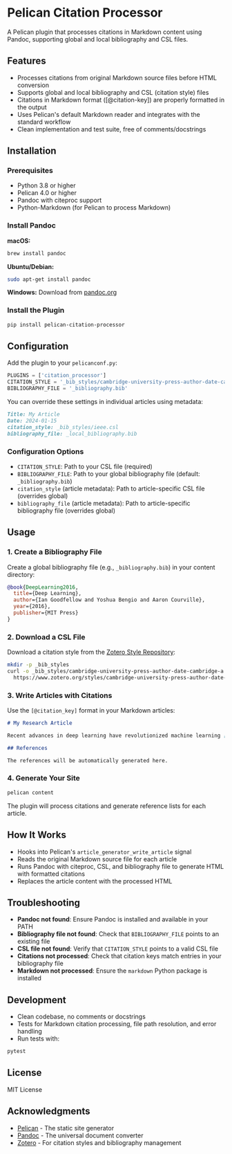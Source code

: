 # Pelican Citation Processor

A Pelican plugin that processes citations in Markdown content using Pandoc, supporting global and local bibliography and CSL files.

## Features

- Processes citations from original Markdown source files before HTML conversion
- Supports global and local bibliography and CSL (citation style) files
- Citations in Markdown format ([@citation-key]) are properly formatted in the output
- Uses Pelican's default Markdown reader and integrates with the standard workflow
- Clean implementation and test suite, free of comments/docstrings

## Installation

### Prerequisites

- Python 3.8 or higher
- Pelican 4.0 or higher
- Pandoc with citeproc support
- Python-Markdown (for Pelican to process Markdown)

### Install Pandoc

**macOS:**
```bash
brew install pandoc
```

**Ubuntu/Debian:**
```bash
sudo apt-get install pandoc
```

**Windows:**
Download from [pandoc.org](https://pandoc.org/installing.html)

### Install the Plugin

```bash
pip install pelican-citation-processor
```

## Configuration

Add the plugin to your `pelicanconf.py`:

```python
PLUGINS = ['citation_processor']
CITATION_STYLE = '_bib_styles/cambridge-university-press-author-date-cambridge-a.csl'
BIBLIOGRAPHY_FILE = '_bibliography.bib'
```

You can override these settings in individual articles using metadata:

```markdown
Title: My Article
Date: 2024-01-15
citation_style: _bib_styles/ieee.csl
bibliography_file: _local_bibliography.bib
```

### Configuration Options

- `CITATION_STYLE`: Path to your CSL file (required)
- `BIBLIOGRAPHY_FILE`: Path to your global bibliography file (default: `_bibliography.bib`)
- `citation_style` (article metadata): Path to article-specific CSL file (overrides global)
- `bibliography_file` (article metadata): Path to article-specific bibliography file (overrides global)

## Usage

### 1. Create a Bibliography File

Create a global bibliography file (e.g., `_bibliography.bib`) in your content directory:

```bibtex
@book{DeepLearning2016,
  title={Deep Learning},
  author={Ian Goodfellow and Yoshua Bengio and Aaron Courville},
  year={2016},
  publisher={MIT Press}
}
```

### 2. Download a CSL File

Download a citation style from the [Zotero Style Repository](https://www.zotero.org/styles/):

```bash
mkdir -p _bib_styles
curl -o _bib_styles/cambridge-university-press-author-date-cambridge-a.csl \
  https://www.zotero.org/styles/cambridge-university-press-author-date-cambridge-a
```

### 3. Write Articles with Citations

Use the `[@citation_key]` format in your Markdown articles:

```markdown
# My Research Article

Recent advances in deep learning have revolutionized machine learning [@DeepLearning2016].

## References

The references will be automatically generated here.
```

### 4. Generate Your Site

```bash
pelican content
```

The plugin will process citations and generate reference lists for each article.

## How It Works

- Hooks into Pelican's `article_generator_write_article` signal
- Reads the original Markdown source file for each article
- Runs Pandoc with citeproc, CSL, and bibliography file to generate HTML with formatted citations
- Replaces the article content with the processed HTML

## Troubleshooting

- **Pandoc not found**: Ensure Pandoc is installed and available in your PATH
- **Bibliography file not found**: Check that `BIBLIOGRAPHY_FILE` points to an existing file
- **CSL file not found**: Verify that `CITATION_STYLE` points to a valid CSL file
- **Citations not processed**: Check that citation keys match entries in your bibliography file
- **Markdown not processed**: Ensure the `markdown` Python package is installed

## Development

- Clean codebase, no comments or docstrings
- Tests for Markdown citation processing, file path resolution, and error handling
- Run tests with:

```bash
pytest
```

## License

MIT License

## Acknowledgments

- [Pelican](https://blog.getpelican.com/) - The static site generator
- [Pandoc](https://pandoc.org/) - The universal document converter
- [Zotero](https://www.zotero.org/) - For citation styles and bibliography management 
